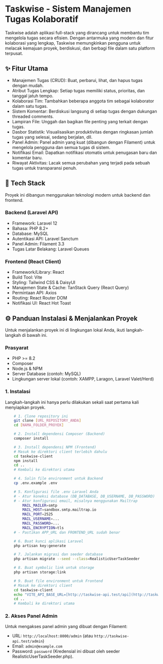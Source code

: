 # Taskwise - Sistem Manajemen Tugas Kolaboratif
Taskwise adalah aplikasi full-stack yang dirancang untuk membantu tim mengelola tugas secara efisien. Dengan antarmuka yang modern dan fitur kolaborasi yang lengkap, Taskwise memungkinkan pengguna untuk melacak kemajuan proyek, berdiskusi, dan berbagi file dalam satu platform terpusat.
## ✨ Fitur Utama
- Manajemen Tugas (CRUD): Buat, perbarui, lihat, dan hapus tugas dengan mudah.
- Atribut Tugas Lengkap: Setiap tugas memiliki status, prioritas, dan tanggal jatuh tempo.
- Kolaborasi Tim: Tambahkan beberapa anggota tim sebagai kolaborator dalam satu tugas.
- Sistem Komentar: Berdiskusi langsung di setiap tugas dengan dukungan threaded comments.
- Lampiran File: Unggah dan bagikan file penting yang terkait dengan tugas.
- Dasbor Statistik: Visualisasikan produktivitas dengan ringkasan jumlah tugas yang selesai, sedang berjalan, dll.
- Panel Admin: Panel admin yang kuat (dibangun dengan Filament) untuk mengelola pengguna dan semua tugas di sistem.
- Notifikasi Email: Dapatkan notifikasi otomatis untuk penugasan baru dan komentar baru.
- Riwayat Aktivitas: Lacak semua perubahan yang terjadi pada sebuah tugas untuk transparansi penuh.
## 🚀 Tech Stack
Proyek ini dibangun menggunakan teknologi modern untuk backend dan frontend.
### Backend (Laravel API)
- Framework: Laravel 12
- Bahasa: PHP 8.2+
- Database: MySQL
- Autentikasi API: Laravel Sanctum
- Panel Admin: Filament 3.3
- Tugas Latar Belakang: Laravel Queues
### Frontend (React Client)
- Framework/Library: React
- Build Tool: Vite
- Styling: Tailwind CSS & DaisyUI
- Manajemen State & Cache: TanStack Query (React Query)
- Permintaan API: Axios
- Routing: React Router DOM
- Notifikasi UI: React Hot Toast
## ⚙️ Panduan Instalasi & Menjalankan Proyek
Untuk menjalankan proyek ini di lingkungan lokal Anda, ikuti langkah-langkah di bawah ini.
### Prasyarat
- PHP >= 8.2
- Composer
- Node.js & NPM
- Server Database (contoh: MySQL)
- Lingkungan server lokal (contoh: XAMPP, Laragon, Laravel Valet/Herd)
### 1. Instalasi
Langkah-langkah ini hanya perlu dilakukan sekali saat pertama kali menyiapkan proyek.
```bash
    # 1. Clone repository ini
    git clone [URL_REPOSITORY_ANDA]
    cd [NAMA_FOLDER_PROYEK]

    # 2. Install dependensi Composer (Backend)
    composer install

    # 3. Install dependensi NPM (Frontend)
    # Masuk ke direktori client terlebih dahulu
    cd taskwise-client
    npm install
    cd .. 
    # Kembali ke direktori utama

    # 4. Salin file environment untuk Backend
    cp .env.example .env

    # 5. Konfigurasi file .env Laravel Anda
    # - Atur koneksi database (DB_DATABASE, DB_USERNAME, DB_PASSWORD)
    # - Atur konfigurasi email, misalnya menggunakan Mailtrap
        MAIL_MAILER=smtp
        MAIL_HOST=sandbox.smtp.mailtrap.io
        MAIL_PORT=2525
        MAIL_USERNAME=...
        MAIL_PASSWORD=...
        MAIL_ENCRYPTION=tls
    # - Pastikan APP_URL dan FRONTEND_URL sudah benar

    # 6. Buat kunci aplikasi Laravel
    php artisan key:generate

    # 7. Jalankan migrasi dan seeder database
    php artisan migrate --seed --class=RealisticUserTaskSeeder

    # 8. Buat symbolic link untuk storage
    php artisan storage:link

    # 9. Buat file environment untuk Frontend
    # Masuk ke direktori client
    cd taskwise-client
    echo "VITE_API_BASE_URL=[http://taskwise-api.test/api](http://taskwise-api.test/api)" > .env
    cd ..
    # Kembali ke direktori utama
```

### 2. Akses Panel Admin
Untuk mengakses panel admin yang dibuat dengan Filament:
- URL: ```http://localhost:8000/admin``` (atau ```http://taskwise-api.test/admin```)
- Email: ```admin@example.com```
- Password: ```password```
(Kredensial ini dibuat oleh seeder RealisticUserTaskSeeder.php).

